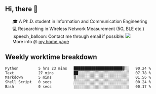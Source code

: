 <h2 > Hi, there 👋 </h3>

<div >
 <ul>
 🎓 A Ph.D. student in Information and Communication Engineering <br>
 💻 Researching in Wireless Network Measurement (5G, BLE etc.)<br>
 :speech_balloon: Contact me through email if possible: <a href="mailto:ethanjia@sjtu.edu.cn"><img src="https://img.shields.io/badge/-ethanjia@sjtu.edu.cn-c14438?style=plastic&logo=Gmail&logoColor=white&link=mailto:mailto:ethanjia@sjtu.edu.cn"></a> <br>
  More info @ <a href="https://haifengjia.github.io">my home page</a>
 </ul>
</div>

<h2 >
Weekly worktime breakdown
</h1>


<!--START_SECTION:waka-->

```txt
Python         5 hrs 23 mins   ██████████████████████▓░░   90.24 %
Text           27 mins         ██░░░░░░░░░░░░░░░░░░░░░░░   07.78 %
Markdown       5 mins          ▒░░░░░░░░░░░░░░░░░░░░░░░░   01.56 %
Shell Script   0 secs          ░░░░░░░░░░░░░░░░░░░░░░░░░   00.24 %
Bash           0 secs          ░░░░░░░░░░░░░░░░░░░░░░░░░   00.17 %
```

<!--END_SECTION:waka-->


